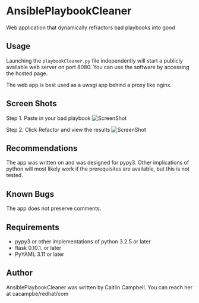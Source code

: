 # AnsiblePlaybookCleaner
Web application that dynamically refractors bad playbooks into good

## Usage

Launching the `playbookCleaner.py` file independently will start a publicly available web server on port 8080. You can use the software by accessing the hosted page.

The web app is best used as a uwsgi app behind a proxy like nginx.

## Screen Shots

Step 1.
Paste in your bad playbook
![ScreenShot](https://raw.githubusercontent.com/mholiv/AnsiblePlaybookCleaner/master/meta/img/shot1.png)

Step 2.
Click Refactor and view the results
![ScreenShot](https://raw.githubusercontent.com/mholiv/AnsiblePlaybookCleaner/master/meta/img/shot2.png)

## Recommendations

The app was written on and was designed for pypy3. Other implications of python will most likely work if the prerequisites are available, but this is not tested.

## Known Bugs

The app does not preserve comments.

## Requirements
- pypy3 or other implementations of python 3.2.5 or later
- flask 0.10.1. or later
- PyYAML 3.11 or later

## Author
AnsiblePlaybookCleaner was written by Caitlin Campbell. You can reach her at cacampbe/redhat/com